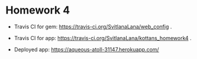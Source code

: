 # Homework 4

- Travis CI for gem: https://travis-ci.org/SvitlanaLana/web_config .

- Travis CI for app: https://travis-ci.org/SvitlanaLana/kottans_homework4 .

- Deployed app: https://aqueous-atoll-31147.herokuapp.com/
